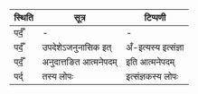 | स्थिति | सूत्र | टिप्पणी |
| ----- | ------- | ------ |
| पर्दँ॒ | - | - |
| पर्दँ॒ | उपदेशेऽजनुनासिक इत् | अँ-इत्यस्य इत्संज्ञा |
| पर्दँ॒ | अनुदात्तङित आत्मनेपदम् | इति आत्मनेपदम् |
| पर्द् | तस्य लोपः | इत्संज्ञकस्य लोपः |
